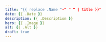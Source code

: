 ```yaml
---
title: "{{ replace .Name "-" " " | title }}"
date: {{ .Date }}
description: {{ .Description }}
hero: {{ .Image }}
alt: {{ .Alt }}
draft: true
---
```


